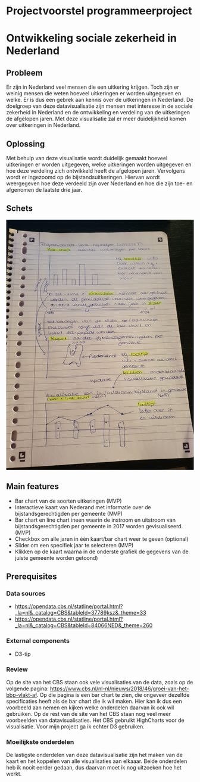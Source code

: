 # Projectvoorstel programmeerproject
# Ontwikkeling sociale zekerheid in Nederland

## Probleem
Er zijn in Nederland veel mensen die een uitkering krijgen. Toch zijn er weinig mensen die weten hoeveel uitkeringen er worden uitgegeven en welke. Er is dus een gebrek aan kennis over de uitkeringen in Nederland. De doelgroep van deze datavisualisatie zijn mensen met interesse in de sociale zekerheid in Nederland en de ontwikkeling en verdeling van de uitkeringen de afgelopen jaren. Met deze visualisatie zal er meer duidelijkheid komen over uitkeringen in Nederland.

## Oplossing
Met behulp van deze visualisatie wordt duidelijk gemaakt hoeveel uitkeringen er worden uitgegeven, welke uitkeringen worden uitgegeven en hoe deze verdeling zich ontwikkeld heeft de afgelopen jaren. Vervolgens wordt er ingezoomd op de bijstandsuitkeringen. Hiervan wordt weergegeven hoe deze verdeeld zijn over Nederland en hoe die zijn toe- en afgenomen de laatste drie jaar.

## Schets
![](doc/schets.jpg)

## Main features
* Bar chart van de soorten uitkeringen (MVP)
* Interactieve kaart van Nederand met informatie over de bijstandsgerechtigden per gemeente (MVP)
* Bar chart en line chart ineen waarin de instroom en uitstroom van bijstandsgerechtigden per gemeente in 2017 worden gevisualiseerd. (MVP)
* Checkbox om alle jaren in één kaart/bar chart weer te geven (optional)
* Slider om een specifiek jaar te selecteren (MVP)
* Klikken op de kaart waarna in de onderste grafiek de gegevens van de juiste gemeente worden getoond)

## Prerequisites
### Data sources
* https://opendata.cbs.nl/statline/portal.html?_la=nl&_catalog=CBS&tableId=37789ksz&_theme=33
* https://opendata.cbs.nl/statline/portal.html?_la=nl&_catalog=CBS&tableId=84066NED&_theme=260

### External components
* D3-tip

### Review
Op de site van het CBS staan ook vele visualisaties van de data, zoals op de volgende pagina: https://www.cbs.nl/nl-nl/nieuws/2018/46/groei-van-het-bbp-vlakt-af.
Op die pagina is een bar chart te zien, die ongeveer dezelfde specificaties heeft als de bar chart die ik wil maken. Hier kan ik dus een voorbeeld aan nemen en kijken welke onderdelen daarvan ik ook wil gebruiken. Op de rest van de site van het CBS staan nog veel meer voorbeelden van datavisualisaties. Het CBS gebruikt HighCharts voor de visualisatie. Voor mijn project ga ik echter D3 gebruiken.

### Moeilijkste onderdelen
De lastigste onderdelen van deze datavisualisatie zijn het maken van de kaart en het koppelen van alle visualisaties aan elkaaar. Beide onderdelen heb ik nooit eerder gedaan, dus daarvan moet ik nog uitzoeken hoe het werkt.
